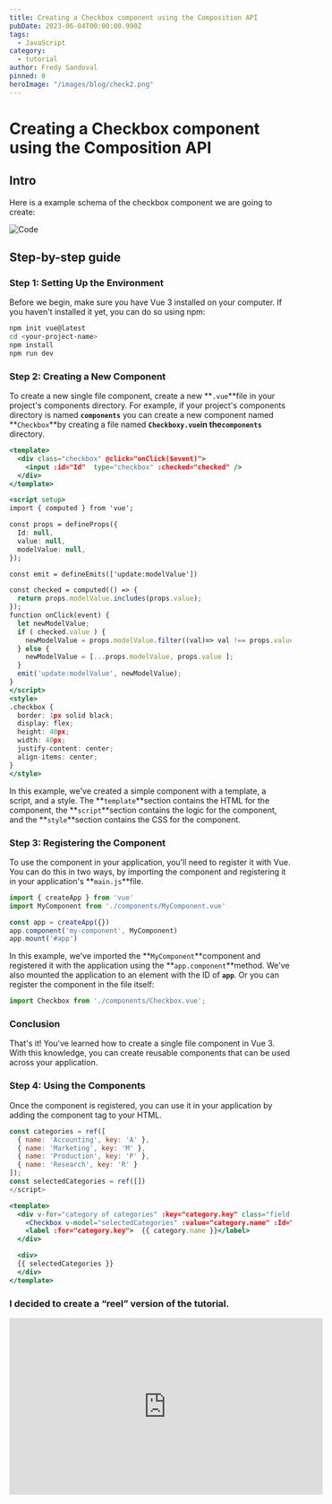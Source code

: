 ```yaml
---
title: Creating a Checkbox component using the Composition API
pubDate: 2023-06-04T00:00:00.990Z
tags:
  - JavaScript
category:
  - tutorial
author: Fredy Sandoval
pinned: 0
heroImage: "/images/blog/check2.png"
---
```

# Creating a Checkbox component using the Composition API


## Intro

Here is a example schema of the checkbox component we are going  to create:

![Code](https://www.notion.so/image/https%3A%2F%2Fs3-us-west-2.amazonaws.com%2Fsecure.notion-static.com%2F0a1f6b63-b6e4-4247-967e-3825de7bbd98%2FUntitled.png?id=1b5db63a-4639-4f40-bb57-bff28807f86c&table=block&spaceId=ed14bae0-48e7-4762-b38d-94618bc8affa&width=1530&userId=fa28e15e-0ea2-45b2-86a5-71bfb74a749d&cache=v2)

## Step-by-step guide

### Step 1: Setting Up the Environment

Before we begin, make sure you have Vue 3 installed on your computer. If you haven't installed it yet, you can do so using npm:

```bash
npm init vue@latest
cd <your-project-name>
npm install
npm run dev
```

### Step 2: Creating a New Component
To create a new single file component, create a new **`.vue`**file in your project's components directory. For example, if your project's components directory is named **`components`** you can create a new component named **`Checkbox`**by creating a file named **`Checkboxy.vue`**in the**`components`** directory.

```jsx
<template>
  <div class="checkbox" @click="onClick($event)">
    <input :id="Id"  type="checkbox" :checked="checked" />
  </div>
</template>

<script setup>
import { computed } from 'vue';

const props = defineProps({
  Id: null,
  value: null,
  modelValue: null,
});

const emit = defineEmits(['update:modelValue'])

const checked = computed(() => {
  return props.modelValue.includes(props.value);
});
function onClick(event) {
  let newModelValue;
  if ( checked.value ) {
    newModelValue = props.modelValue.filter((val)=> val !== props.value);
  } else {
    newModelValue = [...props.modelValue, props.value ];
  }
  emit('update:modelValue', newModelValue);
}
</script>
<style>
.checkbox {
  border: 1px solid black;
  display: flex;
  height: 40px;
  width: 40px;
  justify-content: center;
  align-items: center;
}
</style>
```

In this example, we've created a simple component with a template, a script, and a style. The **`template`**section contains the HTML for the component, the **`script`**section contains the logic for the component, and the **`style`**section contains the CSS for the component.

### Step 3: Registering the Component

To use the component in your application, you'll need to register it with Vue. You can do this in two ways, by importing the component and registering it in your application's **`main.js`**file.

```jsx
import { createApp } from 'vue'
import MyComponent from './components/MyComponent.vue'

const app = createApp({})
app.component('my-component', MyComponent)
app.mount('#app')
```

In this example, we've imported the **`MyComponent`**component and registered it with the application using the **`app.component`**method. We've also mounted the application to an element with the ID of **`app`**. Or you can register the component in the file itself:

```jsx
import Checkbox from './components/Checkbox.vue';
```

### Conclusion

That's it! You've learned how to create a single file component in Vue 3. With this knowledge, you can create reusable components that can be used across your application.

### Step 4: Using the Components

Once the component is registered, you can use it in your application by adding the component tag to your HTML.

```jsx
const categories = ref([
  { name: 'Accounting', key: 'A' },
  { name: 'Marketing', key: 'M' },
  { name: 'Production', key: 'P' },
  { name: 'Research', key: 'R' }
]);
const selectedCategories = ref([])
</script>

<template>
  <div v-for="category of categories" :key="category.key" class="field-checkbox">
    <Checkbox v-model="selectedCategories" :value="category.name" :Id="category.key" />
    <label :for="category.key">  {{ category.name }}</label>
  </div>

  <div>
  {{ selectedCategories }}
  </div>
</template>
```

### I decided to create a “reel” version of the tutorial. 

<iframe width="560" height="315"
src="https://www.youtube.com/embed/TNjmbBEwRKM" 
frameborder="0" 
allow="accelerometer; autoplay; encrypted-media; gyroscope; picture-in-picture" 
allowfullscreen></iframe>